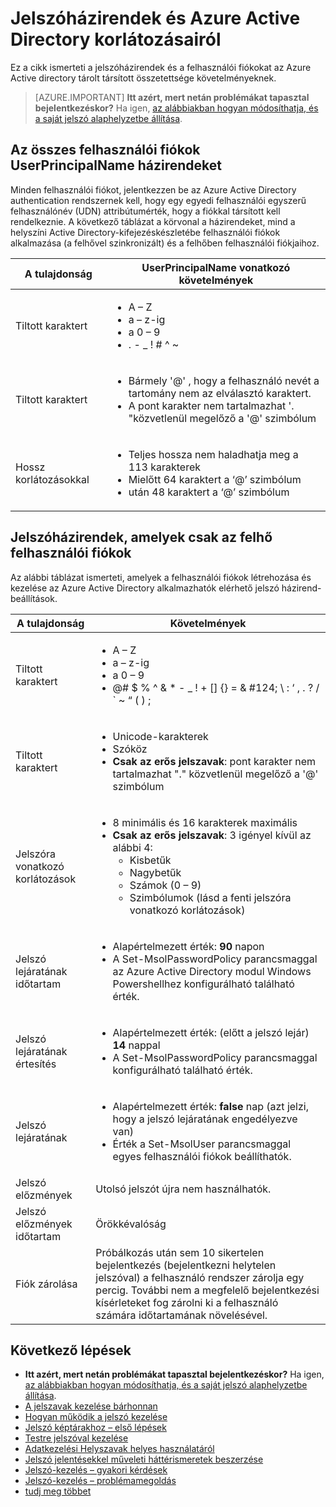 <properties
    pageTitle="Jelszóházirendek és korlátozásokat az Azure Active Directory |} Microsoft Azure"
    description="A jelszavak az Azure Active Directory, a soros például engedélyezett karaktereket, a hossz és a lejárat házirendeket ismerteti."
  services="active-directory"
    documentationCenter=""
    authors="curtand"
    manager="femila"
    editor=""/>

<tags
    ms.service="active-directory"
    ms.workload="identity"
    ms.tgt_pltfrm="na"
    ms.devlang="na"
    ms.topic="article"
    ms.date="10/04/2016"
    ms.author="curtand"/>


# <a name="password-policies-and-restrictions-in-azure-active-directory"></a>Jelszóházirendek és Azure Active Directory korlátozásairól

Ez a cikk ismerteti a jelszóházirendek és a felhasználói fiókokat az Azure Active directory tárolt társított összetettsége követelményeknek.

> [AZURE.IMPORTANT] **Itt azért, mert netán problémákat tapasztal bejelentkezéskor?** Ha igen, [az alábbiakban hogyan módosíthatja, és a saját jelszó alaphelyzetbe állítása](active-directory-passwords-update-your-own-password.md).

## <a name="userprincipalname-policies-that-apply-to-all-user-accounts"></a>Az összes felhasználói fiókok UserPrincipalName házirendeket

Minden felhasználói fiókot, jelentkezzen be az Azure Active Directory authentication rendszernek kell, hogy egy egyedi felhasználói egyszerű felhasználónév (UDN) attribútumérték, hogy a fiókkal társított kell rendelkeznie. A következő táblázat a körvonal a házirendeket, mind a helyszíni Active Directory-kifejezéskészletébe felhasználói fiókok alkalmazása (a felhővel szinkronizált) és a felhőben felhasználói fiókjaihoz.

|   A tulajdonság           |     UserPrincipalName vonatkozó követelmények  |
|   ----------------------- |   ----------------------- |
|  Tiltott karaktert    |  <ul> <li>A – Z</li> <li>a – z-ig </li><li>a 0 – 9</li> <li> . - \_ ! \# ^ \~</li></ul> |
|  Tiltott karaktert  | <ul> <li>Bármely '@' , hogy a felhasználó nevét a tartomány nem az elválasztó karaktert.</li> <li>A pont karakter nem tartalmazhat '. "közvetlenül megelőző a '@' szimbólum</li></ul> |
| Hossz korlátozásokkal  |       <ul> <li>Teljes hossza nem haladhatja meg a 113 karakterek</li><li>Mielőtt 64 karaktert a ‘@’ szimbólum</li><li>után 48 karaktert a ‘@’ szimbólum</li></ul>

## <a name="password-policies-that-apply-only-to-cloud-user-accounts"></a>Jelszóházirendek, amelyek csak az felhő felhasználói fiókok

Az alábbi táblázat ismerteti, amelyek a felhasználói fiókok létrehozása és kezelése az Azure Active Directory alkalmazhatók elérhető jelszó házirend-beállítások.

|  A tulajdonság       |    Követelmények          |
|   ----------------------- |   ----------------------- |
|  Tiltott karaktert   |   <ul><li>A – Z</li><li>a – z-ig </li><li>a 0 – 9</li> <li>@# $ % ^ & * - _ ! + [] {} = & #124; \ : ‘ , . ? / ` ~ “ ( ) ;</li></ul> |
|  Tiltott karaktert   |       <ul><li>Unicode-karakterek</li><li>Szóköz</li><li> **Csak az erős jelszavak**: pont karakter nem tartalmazhat "." közvetlenül megelőző a '@' szimbólum</li></ul> |
|   Jelszóra vonatkozó korlátozások | <ul><li>8 minimális és 16 karakterek maximális</li><li>**Csak az erős jelszavak**: 3 igényel kívül az alábbi 4:<ul><li>Kisbetűk</li><li>Nagybetűk</li><li>Számok (0 – 9)</li><li>Szimbólumok (lásd a fenti jelszóra vonatkozó korlátozások)</li></ul></li></ul> |
| Jelszó lejáratának időtartam      | <ul><li>Alapértelmezett érték: **90** napon </li><li>A Set-MsolPasswordPolicy parancsmaggal az Azure Active Directory modul Windows Powershellhez konfigurálható található érték.</li></ul> |
| Jelszó lejáratának értesítés |  <ul><li>Alapértelmezett érték: (előtt a jelszó lejár) **14** nappal</li><li>A Set-MsolPasswordPolicy parancsmaggal konfigurálható található érték.</li></ul> |
| Jelszó lejáratának |  <ul><li>Alapértelmezett érték: **false** nap (azt jelzi, hogy a jelszó lejáratának engedélyezve van) </li><li>Érték a Set-MsolUser parancsmaggal egyes felhasználói fiókok beállíthatók. </li></ul> |
|  Jelszó előzmények  | Utolsó jelszót újra nem használhatók. |
|  Jelszó előzmények időtartam | Örökkévalóság |
|  Fiók zárolása | Próbálkozás után sem 10 sikertelen bejelentkezés (bejelentkezni helytelen jelszóval) a felhasználó rendszer zárolja egy percig. További nem a megfelelő bejelentkezési kísérleteket fog zárolni ki a felhasználó számára időtartamának növelésével. |


## <a name="next-steps"></a>Következő lépések

* **Itt azért, mert netán problémákat tapasztal bejelentkezéskor?** Ha igen, [az alábbiakban hogyan módosíthatja, és a saját jelszó alaphelyzetbe állítása](active-directory-passwords-update-your-own-password.md).
* [A jelszavak kezelése bárhonnan](active-directory-passwords.md)
* [Hogyan működik a jelszó kezelése](active-directory-passwords-how-it-works.md)
* [Jelszó képtárakhoz – első lépések](active-directory-passwords-getting-started.md)
* [Testre jelszóval kezelése](active-directory-passwords-customize.md)
* [Adatkezelési Helyszavak helyes használatáról](active-directory-passwords-best-practices.md)
* [Jelszó jelentésekkel műveleti háttérismeretek beszerzése](active-directory-passwords-get-insights.md)
* [Jelszó-kezelés – gyakori kérdések](active-directory-passwords-faq.md)
* [Jelszó-kezelés – problémamegoldás](active-directory-passwords-troubleshoot.md)
* [tudj meg többet](active-directory-passwords-learn-more.md)
